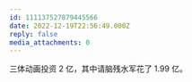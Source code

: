 ```yaml
---
id: 111137527879445566
date: 2022-12-19T22:56:49.000Z
reply: false
media_attachments: 0
---
```


三体动画投资 2 亿，其中请脑残水军花了 1.99 亿。

